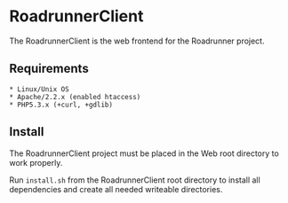 RoadrunnerClient
================

The RoadrunnerClient is the web frontend for the Roadrunner project.


Requirements
------------

	* Linux/Unix OS
	* Apache/2.2.x (enabled htaccess)
	* PHP5.3.x (+curl, +gdlib)


Install
-------

The RoadrunnerClient project must be placed in the Web root directory to work 
properly.


Run `install.sh` from the RoadrunnerClient root directory to install all
dependencies and create all needed writeable directories.


